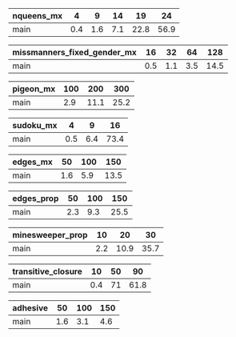 
| nqueens_mx   |   4 |   9 |   14 |   19 |   24 |
|--------------|-----|-----|------|------|------|
| main         | 0.4 | 1.6 |  7.1 | 22.8 | 56.9 |

| missmanners_fixed_gender_mx   |   16 |   32 |   64 |   128 |
|-------------------------------|------|------|------|-------|
| main                          |  0.5 |  1.1 |  3.5 |  14.5 |

| pigeon_mx   |   100 |   200 |   300 |
|-------------|-------|-------|-------|
| main        |   2.9 |  11.1 |  25.2 |

| sudoku_mx   |   4 |   9 |   16 |
|-------------|-----|-----|------|
| main        | 0.5 | 6.4 | 73.4 |

| edges_mx   |   50 |   100 |   150 |
|------------|------|-------|-------|
| main       |  1.6 |   5.9 |  13.5 |

| edges_prop   |   50 |   100 |   150 |
|--------------|------|-------|-------|
| main         |  2.3 |   9.3 |  25.5 |

| minesweeper_prop   |   10 |   20 |   30 |
|--------------------|------|------|------|
| main               |  2.2 | 10.9 | 35.7 |

| transitive_closure   |   10 |   50 |   90 |
|----------------------|------|------|------|
| main                 |  0.4 |   71 | 61.8 |

| adhesive   |   50 |   100 |   150 |
|------------|------|-------|-------|
| main       |  1.6 |   3.1 |   4.6 |
